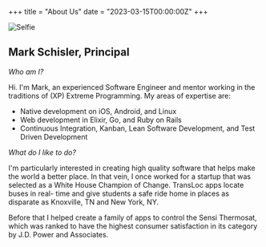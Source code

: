 +++
title = "About Us"
date = "2023-03-15T00:00:00Z"
+++

![Selfie](/images/me.jpg)
## Mark Schisler, Principal

*Who am I?*

Hi. I'm Mark, an experienced Software Engineer and mentor working in the traditions of (XP) Extreme Programming.  My
areas of expertise are:

- Native development on iOS, Android, and Linux
- Web development in Elixir, Go, and Ruby on Rails
- Continuous Integration, Kanban, Lean Software Development, and Test Driven Development

*What do I like to do?*

I'm particularly interested in creating high quality software that helps make the world a better place. In that vein,
I once worked for a startup that was selected as a White House Champion of Change. TransLoc apps locate buses in real-
time and give students a safe ride home in places as disparate as Knoxville, TN and New York, NY.  

Before that I helped create a family of apps to control the Sensi Thermosat, which was ranked to have the 
highest consumer satisfaction in its category by J.D. Power and Associates.
